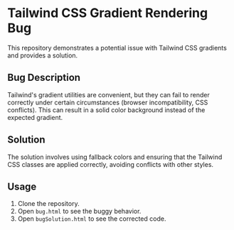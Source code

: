 # Tailwind CSS Gradient Rendering Bug

This repository demonstrates a potential issue with Tailwind CSS gradients and provides a solution.

## Bug Description
Tailwind's gradient utilities are convenient, but they can fail to render correctly under certain circumstances (browser incompatibility, CSS conflicts).  This can result in a solid color background instead of the expected gradient.

## Solution
The solution involves using fallback colors and ensuring that the Tailwind CSS classes are applied correctly, avoiding conflicts with other styles.

## Usage
1. Clone the repository.
2. Open `bug.html` to see the buggy behavior.
3. Open `bugSolution.html` to see the corrected code.